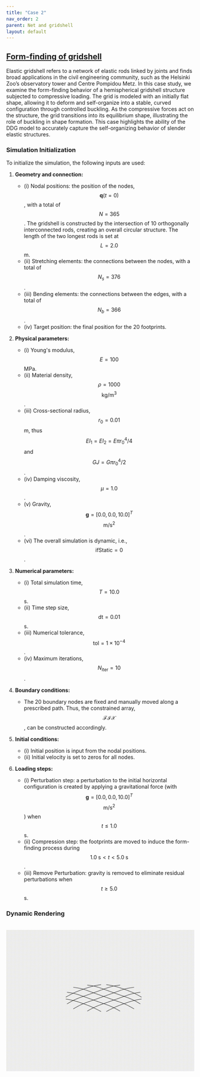 ```yaml
---
title: "Case 2"
nav_order: 2
parent: Net and gridshell
layout: default
---
```


## [Form-finding of gridshell](https://github.com/weicheng-huang-mechanics/DDG_Tutorial/tree/main/rod_network/case_2)

Elastic gridshell refers to a network of elastic rods linked by joints and finds broad applications in the civil engineering community, such as the Helsinki Zoo’s observatory tower and Centre Pompidou Metz. In this case study, we examine the form-finding behavior of a hemispherical gridshell structure subjected to compressive loading. The grid is modeled with an initially flat shape, allowing it to deform and self-organize into a stable, curved configuration through controlled buckling. As the compressive forces act on the structure, the grid transitions into its equilibrium shape, illustrating the role of buckling in shape formation. This case highlights the ability of the DDG model to accurately capture the self-organizing behavior of slender elastic structures.

### Simulation Initialization

To initialize the simulation, the following inputs are used:

1. **Geometry and connection:**
   - (i) Nodal positions: the position of the nodes, $$\mathbf{q}(t=0)$$, with a total of $$N = 365$$. The gridshell is constructed by the intersection of 10 orthogonally interconnected rods, creating an overall circular structure. The length of the two longest rods is set at $$L = 2.0$$ m.
   - (ii) Stretching elements: the connections between the nodes, with a total of $$N_s = 376$$.
   - (iii) Bending elements: the connections between the edges, with a total of $$N_b = 366$$.
   - (iv) Target position: the final position for the 20 footprints.

2. **Physical parameters:**
   - (i) Young's modulus, $$E = 100$$ MPa.
   - (ii) Material density, $$\rho = 1000$$ $$\mathrm{kg/m^3}$$.
   - (iii) Cross-sectional radius, $$r_0 = 0.01$$ m, thus $$EI_1 = EI_2 = E \pi r_0^4 / 4$$ and $$GJ = G \pi r_0^4 / 2$$.
   - (iv) Damping viscosity, $$\mu = 1.0$$.
   - (v) Gravity, $$\mathbf{g} = [0.0, 0.0, 10.0]^T$$ $$\mathrm{m/s^2}$$.
   - (vi) The overall simulation is dynamic, i.e., $$\mathrm{ifStatic} = 0$$.

3. **Numerical parameters:**
   - (i) Total simulation time, $$T = 10.0$$ s.
   - (ii) Time step size, $$\mathrm{dt} = 0.01$$ s.
   - (iii) Numerical tolerance, $$\mathrm{tol} = 1 \times 10^{-4}$$.
   - (iv) Maximum iterations, $$N_{\mathrm{iter}} = 10$$.

4. **Boundary conditions:**
   - The 20 boundary nodes are fixed and manually moved along a prescribed path. Thus, the constrained array, $$\mathcal{FIX} $$, can be constructed accordingly.

5. **Initial conditions:**
   - (i) Initial position is input from the nodal positions.
   - (ii) Initial velocity is set to zeros for all nodes.

6. **Loading steps:**
   - (i) Perturbation step: a perturbation to the initial horizontal configuration is created by applying a gravitational force (with $$\mathbf{g} = [0.0, 0.0, 10.0]^T$$ $$\mathrm{m/s^2}$$) when $$t \le 1.0$$ s.
   - (ii) Compression step: the footprints are moved to induce the form-finding process during $$1.0 \; \mathrm{s} < t < 5.0 \; \mathrm{s}$$.
   - (iii) Remove Perturbation: gravity is removed to eliminate residual perturbations when $$t \ge 5.0$$ s.


### Dynamic Rendering
<br/><img src='../assets/videos/net_2.gif' width="600">
